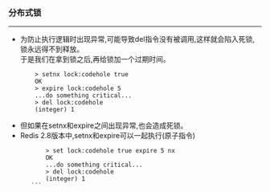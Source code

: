### 分布式锁

---
- 为防止执行逻辑时出现异常,可能导致del指令没有被调用,这样就会陷入死锁,锁永远得不到释放。
<br>于是我们在拿到锁之后,再给锁加一个过期时间。
    ```shell script
        > setnx lock:codehole true
        OK
        > expire lock:codehole 5
        ...do something critical...
        > del lock:codehole
        (integer) 1
    ```
- 但如果在setnx和expire之间出现异常,也会造成死锁。
- Redis 2.8版本中,setnx和expire可以一起执行(原子指令)
     ```shell script
            > set lock:codehole true expire 5 nx
            OK
            ...do something critical...
            > del lock:codehole
            (integer) 1
        ```